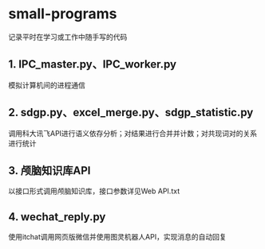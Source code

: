 # small-programs
记录平时在学习或工作中随手写的代码

## 1. IPC_master.py、IPC_worker.py

模拟计算机间的进程通信

## 2. sdgp.py、excel_merge.py、sdgp_statistic.py

调用科大讯飞API进行语义依存分析；对结果进行合并并计数；对共现词对的关系进行统计

## 3. 颅脑知识库API

以接口形式调用颅脑知识库，接口参数详见Web API.txt

## 4. wechat_reply.py

使用itchat调用网页版微信并使用图灵机器人API，实现消息的自动回复